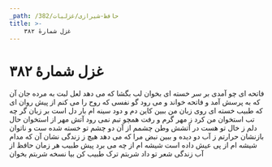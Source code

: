 ```yaml
---
_path: /حافظ-شیرازی/غزلیات/382
title: >-
    غزل شمارهٔ ۳۸۲
---
```

# غزل شمارهٔ ۳۸۲

فاتحه ای چو آمدی بر سر خسته ای بخوان
لب بگشا که می دهد لعل لبت به مرده جان
آن که به پرسش آمد و فاتحه خواند و می رود
گو نفسی که روح را می کنم از پیش روان
ای که طبیب خسته ای روی زبان من ببین
کاین دم و دود سینه ام بار دل است بر زبان
گر چه تب استخوان من کرد ز مهر گرم و رفت
همچو تبم نمی رود آتش مهر از استخوان
حال دلم ز خال تو هست در آتشش وطن
چشمم از آن دو چشم تو خسته شده ست و ناتوان
بازنشان حرارتم ز آب دو دیده و ببین
نبض مرا که می دهد هیچ ز زندگی نشان
آن که مدام شیشه ام از پی عیش داده است
شیشه ام از چه می برد پیش طبیب هر زمان
حافظ از آب زندگی شعر تو داد شربتم
ترک طبیب کن بیا نسخه شربتم بخوان
